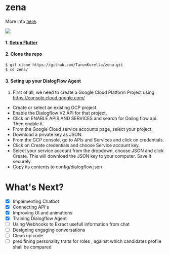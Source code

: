 # zena

More info [here](http://www.tarunkurella.tk/zena/).

![](https://i.imgur.com/lXe4TLZ.gif)

#### 1. [Setup Flutter](https://flutter.io/setup/)

#### 2. Clone the repo

```sh
$ git clone https://github.com/TarunKurella/zena.git
$ cd zena/
```

#### 3. Seting up your DialogFlow Agent

1. First of all, we need to create a Google Cloud Platform Project using https://console.cloud.google.com/
* Create or select an existing GCP project.
* Enable the Dialogflow V2 API for that project.
* Click on ENABLE APIS AND SERVICES and search for Dailog flow api. Then enable it.
* From the Google Cloud service accounts page, select your project.
* Download a private key as JSON.
* From the GCP console, go to APIs and Services and click on credentials.
* Click on Create credentials and choose Service account key.
* Select your service account from the dropdown, choose JSON and click Create. This will download the JSON key to your computer. Save it securely.
* Copy its contents to config/dialogflow.json

# What's Next?
 - [x] Implementing Chatbot 
 - [x] Connecting API's
 - [x] Improving UI and animations
 - [x] Training Dialogflow Agent
 - [ ] Using Webhooks to Exract usefull information from chat
 - [ ] Designing engaging conversations
 - [ ] Clean up code
 - [ ] predifining personality traits for roles , against which candidates profile shall be compared
